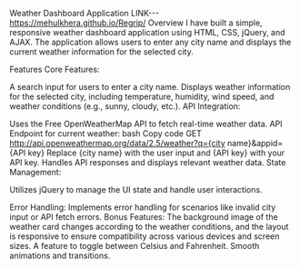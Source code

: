 Weather Dashboard Application
LINK---  https://mehulkhera.github.io/Regrip/
Overview
I have built a simple, responsive weather dashboard application using HTML, CSS, jQuery, and AJAX. The application allows users to enter any city name and displays the current weather information for the selected city. 

Features
Core Features:

A search input for users to enter a city name.
Displays weather information for the selected city, including temperature, humidity, wind speed, and weather conditions (e.g., sunny, cloudy, etc.).
API Integration:

Uses the Free OpenWeatherMap API to fetch real-time weather data.
API Endpoint for current weather:
bash
Copy code
GET http://api.openweathermap.org/data/2.5/weather?q={city name}&appid={API key}
Replace {city name} with the user input and {API key} with your API key.
Handles API responses and displays relevant weather data.
State Management:

Utilizes jQuery to manage the UI state and handle user interactions.

Error Handling:
Implements error handling for scenarios like invalid city input or API fetch errors.
Bonus Features:
The background image of the weather card changes according to the weather conditions, and the layout is responsive to ensure compatibility across various devices and screen sizes.
A feature to toggle between Celsius and Fahrenheit.
Smooth animations and transitions.

